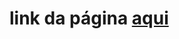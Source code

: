 <h1>link da página <a href="https://italomirandasantiago.github.io/cervejaria_landing_page/landing_page/index.html" target="_black">aqui</a></h1>
